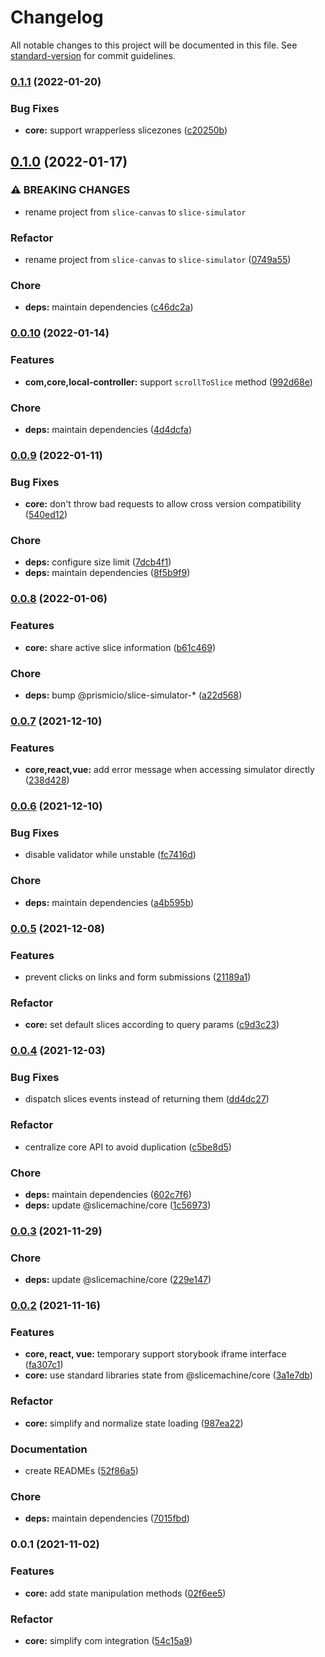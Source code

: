# Changelog

All notable changes to this project will be documented in this file. See [standard-version](https://github.com/conventional-changelog/standard-version) for commit guidelines.

### [0.1.1](https://github.com/prismicio/slice-simulator/compare/@prismicio/slice-simulator-core@0.1.0...@prismicio/slice-simulator-core@0.1.1) (2022-01-20)


### Bug Fixes

* **core:** support wrapperless slicezones ([c20250b](https://github.com/prismicio/slice-simulator/commit/c20250be49209eeb51e45f1482bb356bdb279d5d))

## [0.1.0](https://github.com/prismicio/slice-simulator/compare/@prismicio/slice-canvas-renderer@0.0.10...@prismicio/slice-simulator-core@0.1.0) (2022-01-17)


### ⚠ BREAKING CHANGES

* rename project from `slice-canvas` to `slice-simulator`

### Refactor

* rename project from `slice-canvas` to `slice-simulator` ([0749a55](https://github.com/prismicio/slice-simulator/commit/0749a55dcd7a7088a86cf47ef43079f21303f266))


### Chore

* **deps:** maintain dependencies ([c46dc2a](https://github.com/prismicio/slice-simulator/commit/c46dc2a48cca284df4e63dd72e116484cc772740))

### [0.0.10](https://github.com/prismicio/slice-simulator/compare/@prismicio/slice-canvas-renderer@0.0.9...@prismicio/slice-canvas-renderer@0.0.10) (2022-01-14)


### Features

* **com,core,local-controller:** support `scrollToSlice` method ([992d68e](https://github.com/prismicio/slice-simulator/commit/992d68ed28b4f4c743be9883164d7c393423f231))


### Chore

* **deps:** maintain dependencies ([4d4dcfa](https://github.com/prismicio/slice-simulator/commit/4d4dcfa92bea6eb5d64131cf30b6096503b3914a))

### [0.0.9](https://github.com/prismicio/slice-simulator/compare/@prismicio/slice-canvas-renderer@0.0.8...@prismicio/slice-canvas-renderer@0.0.9) (2022-01-11)


### Bug Fixes

* **core:** don't throw bad requests to allow cross version compatibility ([540ed12](https://github.com/prismicio/slice-simulator/commit/540ed12cf06026b6a48084764a818b9f3a864a10))


### Chore

* **deps:** configure size limit ([7dcb4f1](https://github.com/prismicio/slice-simulator/commit/7dcb4f1cec753fe1b0361f361958e318a721e47e))
* **deps:** maintain dependencies ([8f5b9f9](https://github.com/prismicio/slice-simulator/commit/8f5b9f969b01bb4b4d6adf65ac957cb66dac9b4c))

### [0.0.8](https://github.com/prismicio/slice-simulator/compare/@prismicio/slice-canvas-renderer@0.0.7...@prismicio/slice-canvas-renderer@0.0.8) (2022-01-06)


### Features

* **core:** share active slice information ([b61c469](https://github.com/prismicio/slice-simulator/commit/b61c469981d390b1967ff52ded68a4471fc77d23))


### Chore

* **deps:** bump @prismicio/slice-simulator-* ([a22d568](https://github.com/prismicio/slice-simulator/commit/a22d56824a92cb261b16309f0c474d9d0c0cfdbe))

### [0.0.7](https://github.com/prismicio/slice-simulator/compare/@prismicio/slice-canvas-renderer@0.0.6...@prismicio/slice-canvas-renderer@0.0.7) (2021-12-10)


### Features

* **core,react,vue:** add error message when accessing simulator directly ([238d428](https://github.com/prismicio/slice-simulator/commit/238d428a162f48f10bf32740574d7aa1e120139f))

### [0.0.6](https://github.com/prismicio/slice-simulator/compare/@prismicio/slice-canvas-renderer@0.0.5...@prismicio/slice-canvas-renderer@0.0.6) (2021-12-10)


### Bug Fixes

* disable validator while unstable ([fc7416d](https://github.com/prismicio/slice-simulator/commit/fc7416d2c05b4c7843456edacb8ae3354acfb51f))


### Chore

* **deps:** maintain dependencies ([a4b595b](https://github.com/prismicio/slice-simulator/commit/a4b595b8e39058c4148e994ed35158793ba77cba))

### [0.0.5](https://github.com/prismicio/slice-simulator/compare/@prismicio/slice-canvas-renderer@0.0.4...@prismicio/slice-canvas-renderer@0.0.5) (2021-12-08)


### Features

* prevent clicks on links and form submissions ([21189a1](https://github.com/prismicio/slice-simulator/commit/21189a1a1135fd5d05ba4e548fc61ecd798ca004))


### Refactor

* **core:** set default slices according to query params ([c9d3c23](https://github.com/prismicio/slice-simulator/commit/c9d3c2337abbbea39fa6906a81efd82634d5835d))

### [0.0.4](https://github.com/prismicio/slice-simulator/compare/@prismicio/slice-canvas-renderer@0.0.3...@prismicio/slice-canvas-renderer@0.0.4) (2021-12-03)


### Bug Fixes

* dispatch slices events instead of returning them ([dd4dc27](https://github.com/prismicio/slice-simulator/commit/dd4dc2701c8a51d2317b83bd71c11444514e1fa3))


### Refactor

* centralize core API to avoid duplication ([c5be8d5](https://github.com/prismicio/slice-simulator/commit/c5be8d5e3b381bd925a7004739387a7664d72dd5))


### Chore

* **deps:** maintain dependencies ([602c7f6](https://github.com/prismicio/slice-simulator/commit/602c7f66291c432ae8c08f8291fc1c274446b411))
* **deps:** update @slicemachine/core ([1c56973](https://github.com/prismicio/slice-simulator/commit/1c56973591b0893ae2306c04b5068bbc122321f0))

### [0.0.3](https://github.com/prismicio/slice-simulator/compare/@prismicio/slice-canvas-renderer@0.0.2...@prismicio/slice-canvas-renderer@0.0.3) (2021-11-29)


### Chore

* **deps:** update @slicemachine/core ([229e147](https://github.com/prismicio/slice-simulator/commit/229e147daabc6e627424894d7a192a8fa8687e27))

### [0.0.2](https://github.com/prismicio/slice-simulator/compare/@prismicio/slice-canvas-renderer@0.0.1...@prismicio/slice-canvas-renderer@0.0.2) (2021-11-16)


### Features

* **core, react, vue:** temporary support storybook iframe interface ([fa307c1](https://github.com/prismicio/slice-simulator/commit/fa307c1133c102141dee1920ee9dbfd823abcec3))
* **core:** use standard libraries state from @slicemachine/core ([3a1e7db](https://github.com/prismicio/slice-simulator/commit/3a1e7db0a3e33d2991165928388a28f8beb40139))


### Refactor

* **core:** simplify and normalize state loading ([987ea22](https://github.com/prismicio/slice-simulator/commit/987ea22647c04dece0896e606512013a70758d7b))


### Documentation

* create READMEs ([52f86a5](https://github.com/prismicio/slice-simulator/commit/52f86a57eea2e0143514591e9b969ec193d701b8))


### Chore

* **deps:** maintain dependencies ([7015fbd](https://github.com/prismicio/slice-simulator/commit/7015fbd0461df64b69507515f397791850d05600))

### 0.0.1 (2021-11-02)


### Features

* **core:** add state manipulation methods ([02f6ee5](https://github.com/prismicio/slice-simulator/commit/02f6ee5fae786f405cd118e273392cef8b5c91a3))


### Refactor

* **core:** simplify com integration ([54c15a9](https://github.com/prismicio/slice-simulator/commit/54c15a9bd4a717429883f6a7ee3453256209aef7))
